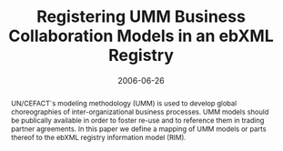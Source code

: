 ---
abstract: UN/CEFACT´s modeling methodology (UMM) is used to develop global choreographies
  of inter-organizational business processes. UMM models should be publically available
  in order to foster re-use and to reference them in trading partner agreements. In
  this paper we define a mapping of UMM models or parts thereof to the ebXML registry
  information model (RIM).
authors:
- Birgit Hofreiter
- Christian Huemer
- Marco Zapletal
date: '2006-06-26'
featured: false
links:
- name: Publik
  url: https://publik.tuwien.ac.at/showentry.php?ID=140049&lang=2
publication_types:
- '1'
publishDate: '2006-06-26'
specifics: 'Vortrag: The 8th IEEE International Conference on E-Commerce Technology
  and The 3rd IEEE International Conference on Enterprise Computing, E-Commerce, and
  E-Services (CEC/EEE''06), San Francisco, USA; 26.06.2006 - 29.06.2006; in: "Proceedings
  of the 8th IEEE International Conference on E-Commerce Technology and the 3rd IEEE
  International Conference on Enterprise Computing, E-Commerce, and E-Services (CEC/EEE''06)",
  IEEE Computer Society, (2006), ISBN: 0-7695-2511-3; S. 45 - ##.'
title: Registering UMM Business Collaboration Models in an ebXML Registry
url_pdf: http://publik.tuwien.ac.at/files/hidden/pub-inf_3613_610aa45fb0d0b625a02d3f3611ee52d3.pdf
---
